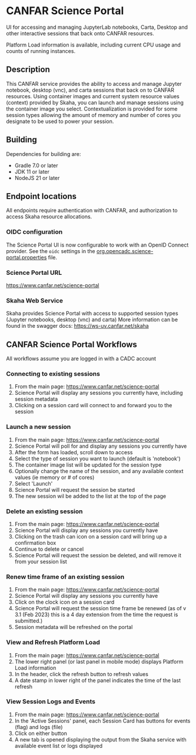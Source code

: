 # CANFAR Science Portal

UI for accessing and managing JupyterLab notebooks, Carta, Desktop and other interactive sessions that back onto CANFAR resources.

Platform Load information is available, including current CPU usage and counts of running instances.

## Description
This CANFAR service provides the ability to access and manage Jupyter notebook, desktop (vnc), and carta sessions that back
on to CANFAR resources. Using container images and current system resource values (context) provided by Skaha, you can
launch and manage sessions using the container image you select. Contextualization is provided for some session types 
allowing the amount of memory and number of cores you designate to be used to power your session. 

## Building
Dependencies for building are:
- Gradle 7.0 or later
- JDK 11 or later
- NodeJS 21 or later

## Endpoint locations
All endpoints require authentication with CANFAR, and authorization to access Skaha resource allocations.

### OIDC configuration
The Science Portal UI is now configurable to work with an OpenID Connect provider.  See the
`oidc` settings in the [org.opencadc.science-portal.properties](./org.opencadc.science-portal.properties) file.

### Science Portal URL
https://www.canfar.net/science-portal

### Skaha Web Service
Skaha provides Science Portal with access to supported session types (Jupyter notebooks, desktop (vnc) and carta)
More information can be found in the swagger docs: https://ws-uv.canfar.net/skaha

## CANFAR Science Portal Workflows
All workflows assume you are logged in with a CADC account


### Connecting to existing sessions

1) From the main page: https://www.canfar.net/science-portal
2) Science Portal will display any sessions you currently have, including
session metadata
3) Clicking on a session card will connect to and forward you to the session


### Launch a new session

1) From the main page: https://www.canfar.net/science-portal
2) Science Portal will poll for and display any sessions you currently have
3) After the form has loaded, scroll down to access 
4) Select the type of session you want to launch (default is 'notebook')
5) The container image list will be updated for the session type
6) Optionally change the name of the session, and any available context values
(ie memory or # of cores) 
7) Select 'Launch'
8) Science Portal will request the session be started 
9) The new session wil be added to the list at the top of the page


### Delete an existing session

1) From the main page: https://www.canfar.net/science-portal
2) Science Portal will display any sessions you currently have
3) Clicking on the trash can icon on a session card will bring
up a confirmation box
4) Continue to delete or cancel
5) Science Portal will request the session be deleted, and will remove it
from your session list


### Renew time frame of an existing session

1) From the main page: https://www.canfar.net/science-portal
2) Science Portal will display any sessions you currently have
3) Click on the clock icon on a session card
4) Science Portal will request the session time frame be renewed
(as of v 3.1 (Feb 2023) this is a 4 day extension from the time the request
is submitted.)
5) Session metadata will be refreshed on the portal


### View and Refresh Platform Load

1) From the main page: https://www.canfar.net/science-portal
2) The lower right panel (or last panel in mobile mode) displays Platform Load information
3) In the header, click the refresh button to refresh values
4) A date stamp in lower right of the panel indicates the time of the last refresh


### View Session Logs and Events

1) From the main page: https://www.canfar.net/science-portal
2) In the 'Active Sessions' panel, each Session Card has buttons for events (flag) and logs (file)
3) Click on either button
4) A new tab is opened displaying the output from the Skaha service with available event list 
or logs displayed